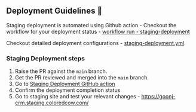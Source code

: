 ## Deployment Guidelines :mag_right:

Staging deployment is automated using Github action - Checkout the workflow for your deployment status - [workflow run - staging-deployment](https://github.com/ColoredCow/goonj/actions/workflows/staging-deployment.yml)

Checkout detailed deployment configurations - [staging-deployment.yml](../.github/workflows/staging-deployment.yml).

### Staging Deployment steps
1. Raise the PR against the `main` branch.
2. Get the PR reviewed and merged into the `main` branch.
3. Go to [Staging Deployment GitHub action](https://github.com/ColoredCow/goonj/actions/workflows/staging-deployment.yml)
4. Confirm the deployment completion status
5. Go to staging site and test your relevant changes - https://goonj-crm.staging.coloredcow.com/ 

